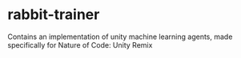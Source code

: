 # rabbit-trainer
Contains an implementation of unity machine learning agents, made specifically for Nature of Code: Unity Remix
